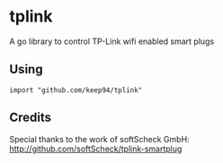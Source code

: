 # tplink
A go library to control TP-Link wifi enabled smart plugs

## Using

    import "github.com/keep94/tplink"

## Credits

Special thanks to the work of softScheck GmbH: http://github.com/softScheck/tplink-smartplug
